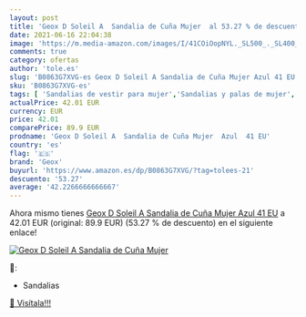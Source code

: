 ```yaml
---
layout: post
title: 'Geox D Soleil A  Sandalia de Cuña Mujer  al 53.27 % de descuento'
date: 2021-06-16 22:04:38
image: 'https://m.media-amazon.com/images/I/41COiOopNYL._SL500_._SL400_.jpg'
comments: true
category: ofertas
author: 'tole.es'
slug: 'B0863G7XVG-es Geox D Soleil A Sandalia de Cuña Mujer Azul 41 EU'
sku: 'B0863G7XVG-es'
tags: [ 'Sandalias de vestir para mujer','Sandalias y palas de mujer','Zapatos','Zapatos para mujer','Zapatos y complementos','geox','sandalia', ]
actualPrice: 42.01 EUR
currency: EUR
price: 42.01
comparePrice: 89.9 EUR
prodname: 'Geox D Soleil A  Sandalia de Cuña Mujer  Azul  41 EU'
country: 'es'
flag: '🇪🇸'
brand: 'Geox'
buyurl: 'https://www.amazon.es/dp/B0863G7XVG/?tag=tolees-21'
descuento: '53.27'
average: '42.2266666666667'
---
```


Ahora mismo tienes [Geox D Soleil A  Sandalia de Cuña Mujer  Azul  41 EU](https://www.amazon.es/dp/B0863G7XVG/?tag=tolees-21) a 42.01 EUR (original: 89.9 EUR) (53.27 %  de descuento) en el siguiente enlace!

[![Geox D Soleil A  Sandalia de Cuña Mujer ](https://m.media-amazon.com/images/I/41COiOopNYL._SL500_._SL400_.jpg)](https://www.amazon.es/dp/B0863G7XVG/?tag=tolees-21)

🔎:

- Sandalias

[🛒 Visítala!!!](https://www.amazon.es/dp/B0863G7XVG/?tag=tolees-21)
